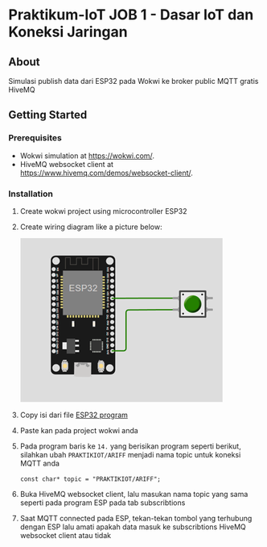 # Praktikum-IoT JOB 1 - Dasar IoT dan Koneksi Jaringan 
## About
Simulasi publish data dari ESP32 pada Wokwi ke broker public MQTT gratis HiveMQ
## Getting Started
### Prerequisites
- Wokwi simulation at https://wokwi.com/.
- HiveMQ websocket client at https://www.hivemq.com/demos/websocket-client/.

### Installation

1. Create wokwi project using microcontroller ESP32
2. Create wiring diagram like a picture below:

   ![wiring-diagram-image](img/wiring.png)
   
4. Copy isi dari file  [ESP32 program](program/program.ino)
5. Paste kan pada project wokwi anda
6. Pada program baris ke `14.` yang berisikan program seperti berikut, silahkan ubah `PRAKTIKIOT/ARIFF` menjadi nama topic untuk koneksi MQTT anda
    ```plaintext
    const char* topic = "PRAKTIKIOT/ARIFF";
    ```
7. Buka HiveMQ websocket client, lalu masukan nama topic yang sama seperti pada program ESP pada tab subscribtions
8. Saat MQTT connected pada ESP, tekan-tekan tombol yang terhubung dengan ESP lalu amati apakah data masuk ke subscribtions HiveMQ websocket client atau tidak
